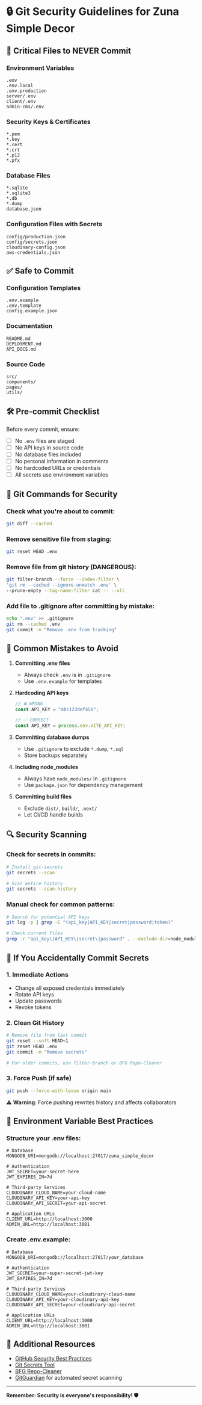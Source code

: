 # 🔒 Git Security Guidelines for Zuna Simple Decor

## 🚨 Critical Files to NEVER Commit

### Environment Variables

```
.env
.env.local
.env.production
server/.env
client/.env
admin-cms/.env
```

### Security Keys & Certificates

```
*.pem
*.key
*.cert
*.crt
*.p12
*.pfx
```

### Database Files

```
*.sqlite
*.sqlite3
*.db
*.dump
database.json
```

### Configuration Files with Secrets

```
config/production.json
config/secrets.json
cloudinary-config.json
aws-credentials.json
```

## ✅ Safe to Commit

### Configuration Templates

```
.env.example
.env.template
config.example.json
```

### Documentation

```
README.md
DEPLOYMENT.md
API_DOCS.md
```

### Source Code

```
src/
components/
pages/
utils/
```

## 🛠️ Pre-commit Checklist

Before every commit, ensure:

- [ ] No `.env` files are staged
- [ ] No API keys in source code
- [ ] No database files included
- [ ] No personal information in comments
- [ ] No hardcoded URLs or credentials
- [ ] All secrets use environment variables

## 🔧 Git Commands for Security

### Check what you're about to commit:

```bash
git diff --cached
```

### Remove sensitive file from staging:

```bash
git reset HEAD .env
```

### Remove file from git history (DANGEROUS):

```bash
git filter-branch --force --index-filter \
'git rm --cached --ignore-unmatch .env' \
--prune-empty --tag-name-filter cat -- --all
```

### Add file to .gitignore after committing by mistake:

```bash
echo ".env" >> .gitignore
git rm --cached .env
git commit -m "Remove .env from tracking"
```

## 🚫 Common Mistakes to Avoid

1. **Committing .env files**

   - Always check `.env` is in `.gitignore`
   - Use `.env.example` for templates

2. **Hardcoding API keys**

   ```javascript
   // ❌ WRONG
   const API_KEY = "abc123def456";

   // ✅ CORRECT
   const API_KEY = process.env.VITE_API_KEY;
   ```

3. **Committing database dumps**

   - Use `.gitignore` to exclude `*.dump`, `*.sql`
   - Store backups separately

4. **Including node_modules**

   - Always have `node_modules/` in `.gitignore`
   - Use `package.json` for dependency management

5. **Committing build files**
   - Exclude `dist/`, `build/`, `.next/`
   - Let CI/CD handle builds

## 🔍 Security Scanning

### Check for secrets in commits:

```bash
# Install git-secrets
git secrets --scan

# Scan entire history
git secrets --scan-history
```

### Manual check for common patterns:

```bash
# Search for potential API keys
git log -p | grep -E "(api_key|API_KEY|secret|password|token)"

# Check current files
grep -r "api_key\|API_KEY\|secret\|password" . --exclude-dir=node_modules
```

## 🚨 If You Accidentally Commit Secrets

### 1. Immediate Actions

- Change all exposed credentials immediately
- Rotate API keys
- Update passwords
- Revoke tokens

### 2. Clean Git History

```bash
# Remove file from last commit
git reset --soft HEAD~1
git reset HEAD .env
git commit -m "Remove secrets"

# For older commits, use filter-branch or BFG Repo-Cleaner
```

### 3. Force Push (if safe)

```bash
git push --force-with-lease origin main
```

⚠️ **Warning**: Force pushing rewrites history and affects collaborators

## 📝 Environment Variable Best Practices

### Structure your .env files:

```env
# Database
MONGODB_URI=mongodb://localhost:27017/zuna_simple_decor

# Authentication
JWT_SECRET=your-secret-here
JWT_EXPIRES_IN=7d

# Third-party Services
CLOUDINARY_CLOUD_NAME=your-cloud-name
CLOUDINARY_API_KEY=your-api-key
CLOUDINARY_API_SECRET=your-api-secret

# Application URLs
CLIENT_URL=http://localhost:3000
ADMIN_URL=http://localhost:3001
```

### Create .env.example:

```env
# Database
MONGODB_URI=mongodb://localhost:27017/your_database

# Authentication
JWT_SECRET=your-super-secret-jwt-key
JWT_EXPIRES_IN=7d

# Third-party Services
CLOUDINARY_CLOUD_NAME=your-cloudinary-cloud-name
CLOUDINARY_API_KEY=your-cloudinary-api-key
CLOUDINARY_API_SECRET=your-cloudinary-api-secret

# Application URLs
CLIENT_URL=http://localhost:3000
ADMIN_URL=http://localhost:3001
```

## 🔗 Additional Resources

- [GitHub Security Best Practices](https://docs.github.com/en/code-security)
- [Git Secrets Tool](https://github.com/awslabs/git-secrets)
- [BFG Repo-Cleaner](https://rtyley.github.io/bfg-repo-cleaner/)
- [GitGuardian](https://www.gitguardian.com/) for automated secret scanning

---

**Remember: Security is everyone's responsibility! 🛡️**
